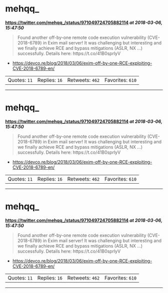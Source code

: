 # mehqq_
**https://twitter.com/mehqq_/status/971049724705882114 _at 2018-03-06, 15:47:50_**
<blockquote>
Found another off-by-one remote code execution vulnerability (CVE-2018-6789) in Exim mail server! It was challenging but interesting and we finally achieve RCE and bypass mitigations (ASLR, NX …) successfully. Details here:
https://t.co/41B0sprlyV
</blockquote>

* https://devco.re/blog/2018/03/06/exim-off-by-one-RCE-exploiting-CVE-2018-6789-en/

<table><tr>
<td>Quotes: <code>11</code></td>
<td>Replies: <code>16</code></td>
<td>Retweets: <code>462</code></td>
<td>Favorites: <code>610</code></td>
</tr></table>

---

# mehqq_
**https://twitter.com/mehqq_/status/971049724705882114 _at 2018-03-06, 15:47:50_**
<blockquote>
Found another off-by-one remote code execution vulnerability (CVE-2018-6789) in Exim mail server! It was challenging but interesting and we finally achieve RCE and bypass mitigations (ASLR, NX …) successfully. Details here:
https://t.co/41B0sprlyV
</blockquote>

* https://devco.re/blog/2018/03/06/exim-off-by-one-RCE-exploiting-CVE-2018-6789-en/

<table><tr>
<td>Quotes: <code>11</code></td>
<td>Replies: <code>16</code></td>
<td>Retweets: <code>462</code></td>
<td>Favorites: <code>610</code></td>
</tr></table>

---

# mehqq_
**https://twitter.com/mehqq_/status/971049724705882114 _at 2018-03-06, 15:47:50_**
<blockquote>
Found another off-by-one remote code execution vulnerability (CVE-2018-6789) in Exim mail server! It was challenging but interesting and we finally achieve RCE and bypass mitigations (ASLR, NX …) successfully. Details here:
https://t.co/41B0sprlyV
</blockquote>

* https://devco.re/blog/2018/03/06/exim-off-by-one-RCE-exploiting-CVE-2018-6789-en/

<table><tr>
<td>Quotes: <code>11</code></td>
<td>Replies: <code>16</code></td>
<td>Retweets: <code>462</code></td>
<td>Favorites: <code>610</code></td>
</tr></table>

---

